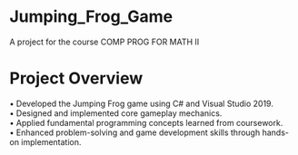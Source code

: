 # Jumping_Frog_Game
A project for the course COMP PROG FOR MATH II
# Project Overview
•  Developed the Jumping Frog game using C# and Visual Studio 2019.  
•  Designed and implemented core gameplay mechanics.  
•  Applied fundamental programming concepts learned from coursework.  
•  Enhanced problem-solving and game development skills through hands-on implementation.
